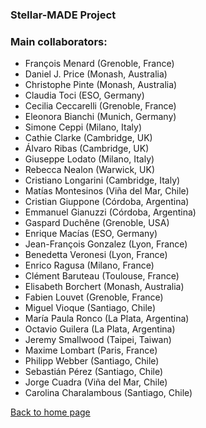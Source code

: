 ### Stellar-MADE Project

### Main collaborators:

- François Menard (Grenoble, France)
- Daniel J. Price (Monash, Australia)
- Christophe Pinte (Monash, Australia)
- Claudia Toci (ESO, Germany)
- Cecilia Ceccarelli (Grenoble, France)
- Eleonora Bianchi (Munich, Germany)
- Simone Ceppi (Milano, Italy)
- Cathie Clarke (Cambridge, UK)
- Álvaro Ribas (Cambridge, UK)
- Giuseppe Lodato (Milano, Italy)
- Rebecca Nealon (Warwick, UK)
- Cristiano Longarini (Cambridge, Italy)
- Matías Montesinos (Viña del Mar, Chile)
- Cristian Giuppone (Córdoba, Argentina)
- Emmanuel Gianuzzi (Córdoba, Argentina)
- Gaspard Duchêne (Grenoble, USA)
- Enrique Macías (ESO, Germany)
- Jean-François Gonzalez (Lyon, France)
- Benedetta Veronesi (Lyon, France)
- Enrico Ragusa (Milano, France)
- Clément Baruteau (Toulouse, France)
- Elisabeth Borchert (Monash, Australia)
- Fabien Louvet (Grenoble, France)
- Miguel Vioque (Santiago, Chile)
- María Paula Ronco (La Plata, Argentina)
- Octavio Guilera (La Plata, Argentina)
- Jeremy Smallwood (Taipei, Taiwan)
- Maxime Lombart (Paris, France)
- Philipp Webber (Santiago, Chile)
- Sebastián Pérez (Santiago, Chile)
- Jorge Cuadra (Viña del Mar, Chile)
- Carolina Charalambous (Santiago, Chile)

[Back to home page](https://nicolascuello.github.io/Stellar-MADE/)
